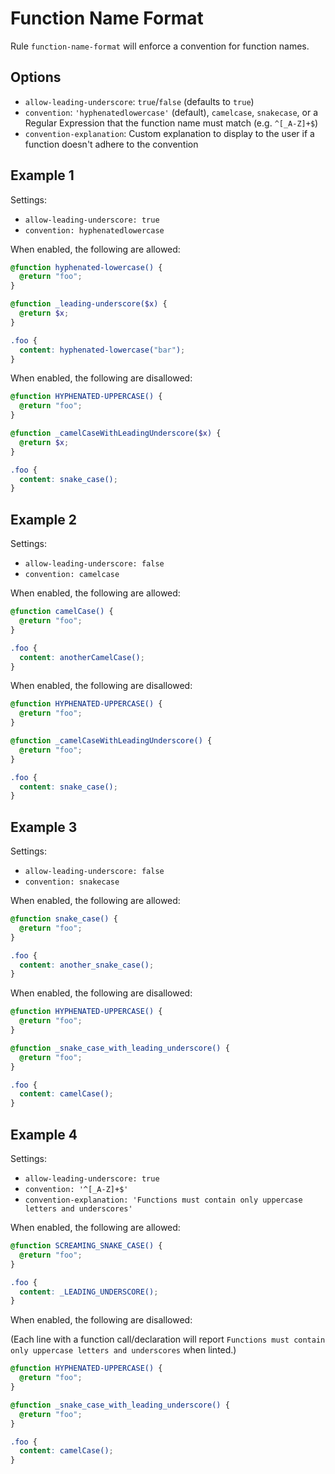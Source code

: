 # Function Name Format

Rule `function-name-format` will enforce a convention for function names.

## Options

* `allow-leading-underscore`: `true`/`false` (defaults to `true`)
* `convention`: `'hyphenatedlowercase'` (default), `camelcase`, `snakecase`, or a Regular Expression that the function name must match (e.g. `^[_A-Z]+$`)
* `convention-explanation`: Custom explanation to display to the user if a function doesn't adhere to the convention

## Example 1

Settings:
- `allow-leading-underscore: true`
- `convention: hyphenatedlowercase`

When enabled, the following are allowed:

```scss
@function hyphenated-lowercase() {
  @return "foo";
}

@function _leading-underscore($x) {
  @return $x;
}

.foo {
  content: hyphenated-lowercase("bar");
}
```

When enabled, the following are disallowed:

```scss
@function HYPHENATED-UPPERCASE() {
  @return "foo";
}

@function _camelCaseWithLeadingUnderscore($x) {
  @return $x;
}

.foo {
  content: snake_case();
}
```

## Example 2

Settings:
- `allow-leading-underscore: false`
- `convention: camelcase`

When enabled, the following are allowed:

```scss
@function camelCase() {
  @return "foo";
}

.foo {
  content: anotherCamelCase();
}
```

When enabled, the following are disallowed:

```scss
@function HYPHENATED-UPPERCASE() {
  @return "foo";
}

@function _camelCaseWithLeadingUnderscore() {
  @return "foo";
}

.foo {
  content: snake_case();
}
```

## Example 3

Settings:
- `allow-leading-underscore: false`
- `convention: snakecase`

When enabled, the following are allowed:

```scss
@function snake_case() {
  @return "foo";
}

.foo {
  content: another_snake_case();
}
```

When enabled, the following are disallowed:

```scss
@function HYPHENATED-UPPERCASE() {
  @return "foo";
}

@function _snake_case_with_leading_underscore() {
  @return "foo";
}

.foo {
  content: camelCase();
}
```

## Example 4

Settings:
- `allow-leading-underscore: true`
- `convention: '^[_A-Z]+$'`
- `convention-explanation: 'Functions must contain only uppercase letters and underscores'`

When enabled, the following are allowed:

```scss
@function SCREAMING_SNAKE_CASE() {
  @return "foo";
}

.foo {
  content: _LEADING_UNDERSCORE();
}
```

When enabled, the following are disallowed:

(Each line with a function call/declaration will report `Functions must contain only uppercase letters and underscores` when linted.)

```scss
@function HYPHENATED-UPPERCASE() {
  @return "foo";
}

@function _snake_case_with_leading_underscore() {
  @return "foo";
}

.foo {
  content: camelCase();
}
```
